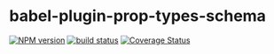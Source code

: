# babel-plugin-prop-types-schema

[![NPM version][npm-image]][npm-url]
[![build status][travis-image]][travis-url]
[![Coverage Status][cov-image]][cov-status]

[npm-image]: https://img.shields.io/npm/v/babel-plugin-prop-types-schema-generator.svg?style=flat-square
[npm-url]: https://www.npmjs.com/package/babel-plugin-prop-types-schema-generator
[travis-image]: https://img.shields.io/travis/william-yz/babel-plugin-prop-types-schema-generator.svg?style=flat-square
[travis-url]: https://travis-ci.org/william-yz/babel-plugin-prop-types-schema-generator
[cov-image]: https://coveralls.io/repos/github/william-yz/babel-plugin-prop-types-schema-generator/badge.svg?branch=master
[cov-status]: https://coveralls.io/github/william-yz/babel-plugin-prop-types-schema-generator?branch=master

